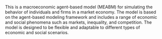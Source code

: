 This is a macroeconomic agent-based model (MEABM) for simulating the behavior of individuals and firms in a market economy. The model is based on the agent-based modeling framework and includes a range of economic and social phenomena such as markets, inequality, and competition. The model is designed to be flexible and adaptable to different types of economic and social scenarios.
